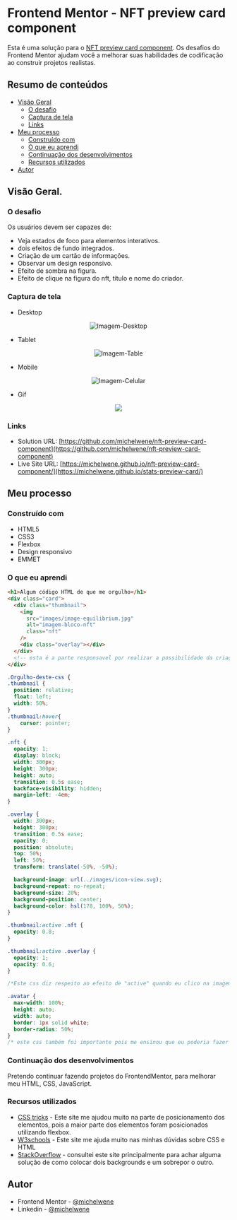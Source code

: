 # Frontend Mentor - NFT preview card component

Esta é uma solução para o [NFT preview card component](https://www.frontendmentor.io/challenges/nft-preview-card-component-SbdUL_w0U). Os desafios do Frontend Mentor ajudam você a melhorar suas habilidades de codificação ao construir projetos realistas.

## Resumo de conteúdos

- [Visão Geral](#Visão-Geral)
  - [O desafio](#O-desafio)
  - [Captura de tela](#Captura-de-tela)
  - [Links](#Links)
- [Meu processo](#Meu-processo)
  - [Construído com](#Constrído-com)
  - [O que eu aprendi](#O-que-eu-aprendi)
  - [Continuação dos desenvolvimentos](#Continuação-dos-desenvolvimentos)
  - [Recursos utilizados](#Recursos-utilizados)
- [Autor](#Autor)

## Visão Geral.

### O desafio

Os usuários devem ser capazes de:

- Veja estados de foco para elementos interativos.
- dois efeitos de fundo integrados.
- Criação de um cartão de informações.
- Observar um design responsivo.
- Efeito de sombra na figura.
- Efeito de clique na figura do nft, título e nome do criador.

### Captura de tela

- Desktop
<p  align="center" >
<img src="images/127.0.0.1-Large-Screen-1280x800.png"alt="Imagem-Desktop"/>
</p>

- Tablet
<p  align="center" >
  <img src="images/127.0.0.1-iPad-Mini-768x1024.png" alt="Imagem-Table"/>
</p>

- Mobile
<p  align="center" >
  <img src="images/127.0.0.1-iPhone-8-Plus-7-Plus-6S-Plus-414x736.png" alt="Imagem-Celular"/>
</p>

- Gif
<p  align="center" >
  <img src="images/127.0.0.gif"/>
</p>

### Links

- Solution URL: [https://github.com/michelwene/nft-preview-card-component](https://github.com/michelwene/nft-preview-card-component)
- Live Site URL: [https://michelwene.github.io/nft-preview-card-component/](https://michelwene.github.io/stats-preview-card/)

## Meu processo

### Construído com

- HTML5
- CSS3
- Flexbox
- Design responsivo
- EMMET

### O que eu aprendi

```html
<h1>Algum código HTML de que me orgulho</h1>
<div class="card">
  <div class="thumbnail">
    <img
      src="images/image-equilibrium.jpg"
      alt="imagem-bloco-nft"
      class="nft"
    />
    <div class="overlay"></div>
  </div>
  <!-- esta é a parte responsavel por realizar a possibilidade da criação do efeito do active -->
</div>
```

```css
.Orgulho-deste-css {
.thumbnail {
  position: relative;
  float: left;
  width: 50%;
}
.thumbnail:hover{
    cursor: pointer;
}

.nft {
  opacity: 1;
  display: block;
  width: 300px;
  height: 300px;
  height: auto;
  transition: 0.5s ease;
  backface-visibility: hidden;
  margin-left: -4em;
}

.overlay {
  width: 300px;
  height: 300px;
  transition: 0.5s ease;
  opacity: 0;
  position: absolute;
  top: 50%;
  left: 50%;
  transform: translate(-50%, -50%);

  background-image: url(../images/icon-view.svg);
  background-repeat: no-repeat;
  background-size: 20%;
  background-position: center;
  background-color: hsl(178, 100%, 50%);
}

.thumbnail:active .nft {
  opacity: 0.8;
}

.thumbnail:active .overlay {
  opacity: 1;
  opacity: 0.6;
}

/*Este css diz respeito ao efeito de "active" quando eu clico na imagem ela altera de a cor do nft(da imagem) e aparece este ícone de "View", tive que criar uma div Pai e duas div filhas, para que eu conseguisse sobrepor o efeito de "Olho" que era uma imagem svg que apareceria após eu clicar na imagem.*/

.avatar {
  max-width: 100%;
  height: auto;
  width: auto;
  border: 1px solid white;
  border-radius: 50%;
}
/* este css também foi importante pois me ensinou que eu poderia fazer uma imagem ficar redonda, eu apenas coloquei o border-radius e ficou da forma que eu precisava*/
```

### Continuação dos desenvolvimentos

Pretendo continuar fazendo projetos do FrontendMentor, para melhorar meu HTML, CSS, JavaScript.

### Recursos utilizados

- [CSS tricks](https://css-tricks.com/snippets/css/a-guide-to-flexbox/) - Este site me ajudou muito na parte de posicionamento dos elementos, pois a maior parte dos elementos foram posicionados utilizando flexbox.
- [W3schools](https://www.w3schools.com/css/default.asp) - Este site me ajuda muito nas minhas dúvidas sobre CSS e HTML
- [StackOverflow](https://stackoverflow.com/) - consultei este site principalmente para achar alguma solução de como colocar dois backgrounds e um sobrepor o outro.

## Autor

- Frontend Mentor - [@michelwene](https://www.frontendmentor.io/profile/michelwene)
- Linkedin - [@michelwene](https://www.linkedin.com/in/michelwene/)
